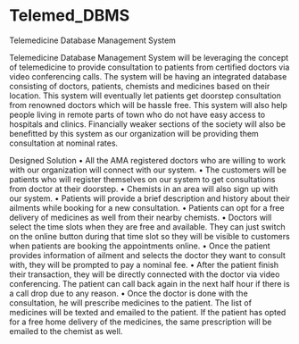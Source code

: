 # Telemed_DBMS
Telemedicine Database Management System


Telemedicine Database Management System will be leveraging the concept of telemedicine to provide consultation to patients from certified doctors via video conferencing calls. The system will be having an integrated database consisting of doctors, patients, chemists and medicines based on their location. This system will eventually let patients get doorstep consultation from renowned doctors which will be hassle free. This system will also help people living in remote parts of town who do not have easy access to hospitals and clinics. Financially weaker sections of the society will also be benefitted by this system as our organization will be providing them consultation at nominal rates.


Designed Solution
• All the AMA registered doctors who are willing to work with our organization will connect with our system.
• The customers will be patients who will register themselves on our system to get consultations from doctor at their doorstep.
• Chemists in an area will also sign up with our system.
• Patients will provide a brief description and history about their ailments while booking for
a new consultation.
• Patients can opt for a free delivery of medicines as well from their nearby chemists.
• Doctors will select the time slots when they are free and available. They can just switch on
the online button during that time slot so they will be visible to customers when patients
are booking the appointments online.
• Once the patient provides information of ailment and selects the doctor they want to consult
with, they will be prompted to pay a nominal fee.
• After the patient finish their transaction, they will be directly connected with the doctor via
video conferencing. The patient can call back again in the next half hour if there is a call
drop due to any reason.
• Once the doctor is done with the consultation, he will prescribe medicines to the patient.
The list of medicines will be texted and emailed to the patient. If the patient has opted for a free home delivery of the medicines, the same prescription will be emailed to the chemist as well.
